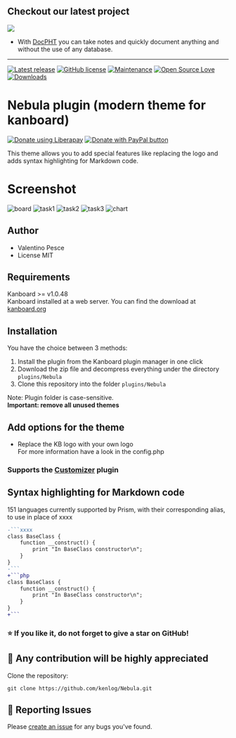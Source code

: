## Checkout our latest project
[![](https://raw.githubusercontent.com/docpht/docpht/master/public/assets/img/logo.png)](https://github.com/docpht/docpht)

- With [DocPHT](https://github.com/docpht/docpht) you can take notes and quickly document anything and without the use of any database.
-----------

[![Latest release](https://img.shields.io/github/release/kenlog/Nebula.svg)](https://github.com/kenlog/Nebula/releases)
[![GitHub license](https://img.shields.io/github/license/Naereen/StrapDown.js.svg)](https://github.com/kenlog/Nebula/blob/master/LICENSE)
[![Maintenance](https://img.shields.io/badge/Maintained%3F-yes-green.svg)](https://github.com/kenlog/Nebula/graphs/contributors)
[![Open Source Love](https://badges.frapsoft.com/os/v1/open-source.svg?v=103)]()
[![Downloads](https://img.shields.io/github/downloads/kenlog/Nebula/total.svg)](https://github.com/kenlog/Nebula/releases)

# Nebula plugin (modern theme for kanboard)

<noscript><a href="https://liberapay.com/kenlog/donate"><img alt="Donate using Liberapay" src="https://liberapay.com/assets/widgets/donate.svg"></a></noscript>
<a href="https://paypal.me/kenlog"><img src="https://www.paypalobjects.com/en_US/i/btn/btn_donate_SM.gif" border="0" name="submit" title="PayPal - The safer, easier way to pay online!" alt="Donate with PayPal button" /></a>

This theme allows you to add special features like replacing the logo and adds syntax highlighting for Markdown code.

# Screenshot
![board](https://user-images.githubusercontent.com/11728231/48299849-78c1cf80-e4d3-11e8-8d3a-83b25f86f6f9.jpg)
![task1](https://user-images.githubusercontent.com/11728231/48299850-78c1cf80-e4d3-11e8-89c4-03cc85af8345.jpg)
![task2](https://user-images.githubusercontent.com/11728231/48299851-78c1cf80-e4d3-11e8-800a-9325cff01ade.jpg)
![task3](https://user-images.githubusercontent.com/11728231/48299852-78c1cf80-e4d3-11e8-8861-9582a17dacb1.jpg)
![chart](https://user-images.githubusercontent.com/11728231/43127800-9fc1e370-8f30-11e8-92d8-f4129b642349.jpg)



Author
------------
- Valentino Pesce
- License MIT

Requirements
------------
Kanboard >= v1.0.48  
Kanboard installed at a web server.
You can find the download at [kanboard.org](https://kanboard.org/)

Installation
------------
You have the choice between 3 methods:

1. Install the plugin from the Kanboard plugin manager in one click
2. Download the zip file and decompress everything under the directory `plugins/Nebula`
3. Clone this repository into the folder `plugins/Nebula`

Note: Plugin folder is case-sensitive.  
**Important: remove all unused themes**

Add options for the theme
------------
- Replace the KB logo with your own logo  
For more information have a look in the config.php  
### Supports the [Customizer](https://github.com/creecros/Customizer) plugin

Syntax highlighting for Markdown code
------------
151 languages currently supported by Prism, with their corresponding alias, to use in place of xxxx
 
```diff
-```xxxx
class BaseClass {
    function __construct() {
        print "In BaseClass constructor\n";
    }
}
-```
+```php
class BaseClass {
    function __construct() {
        print "In BaseClass constructor\n";
    }
}
+```

```
### :star: If you like it, do not forget to give a star on GitHub! 

:construction_worker: Any contribution will be highly appreciated
------------
Clone the repository: 
```console 
git clone https://github.com/kenlog/Nebula.git
```
:bug: Reporting Issues
------------
Please [create an issue](https://github.com/kenlog/Nebula/issues) for any bugs you've found.
